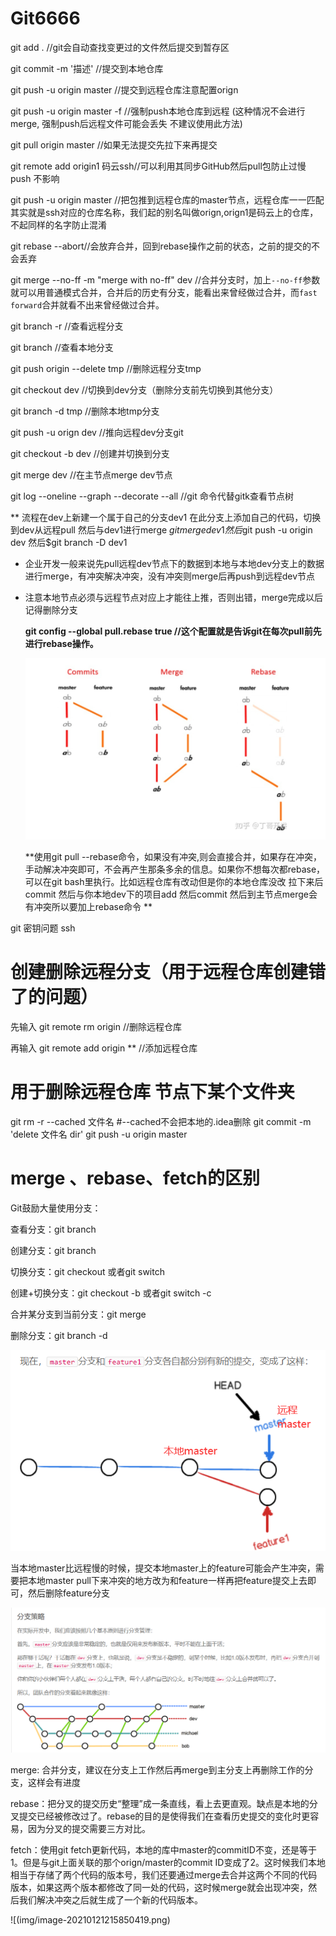 # Git6666

git add . //git会自动查找变更过的文件然后提交到暂存区

git commit -m '描述'  //提交到本地仓库

git push -u origin master //提交到远程仓库注意配置orign

git push -u origin master -f  //强制push本地仓库到远程 (这种情况不会进行merge, 强制push后远程文件可能会丢失 不建议使用此方法)

git pull origin master //如果无法提交先拉下来再提交

git remote add origin1 码云ssh//可以利用其同步GitHub然后pull包防止过慢 push 不影响

git push -u origin master //把包推到远程仓库的master节点，远程仓库一一匹配 其实就是ssh对应的仓库名称，我们起的别名叫做orign,orign1是码云上的仓库，不起同样的名字防止混淆

git rebase --abort//会放弃合并，回到rebase操作之前的状态，之前的提交的不会丢弃

git merge --no-ff -m "merge with no-ff" dev //合并分支时，加上`--no-ff`参数就可以用普通模式合并，合并后的历史有分支，能看出来曾经做过合并，而`fast forward`合并就看不出来曾经做过合并。

git branch -r //查看远程分支

git branch //查看本地分支

git push origin --delete tmp //删除远程分支tmp

git checkout dev //切换到dev分支（删除分支前先切换到其他分支）

git branch -d tmp //删除本地tmp分支

git push -u orign dev //推向远程dev分支git

git checkout -b dev //创建并切换到分支

git merge dev //在主节点merge   dev节点

git log --oneline --graph --decorate --all   //git 命令代替gitk查看节点树

**  流程在dev上新建一个属于自己的分支dev1 在此分支上添加自己的代码，切换到dev从远程pull 然后与dev1进行merge  $git merge dev1  然后$git push -u origin dev 然后$git branch -D dev1

* 企业开发一般来说先pull远程dev节点下的数据到本地与本地dev分支上的数据进行merge，有冲突解决冲突，没有冲突则merge后再push到远程dev节点

* 注意本地节点必须与远程节点对应上才能往上推，否则出错，merge完成以后记得删除分支

  

  **git config --global pull.rebase true  //这个配置就是告诉git在每次pull前先进行rebase操作。**

  ![image-20210122175709834](img/image-20210122175709834.png)

  **使用git pull --rebase命令，如果没有冲突,则会直接合并，如果存在冲突，手动解决冲突即可，不会再产生那条多余的信息。如果你不想每次都rebase，可以在git bash里执行。比如远程仓库有改动但是你的本地仓库没改  拉下来后commit   然后与你本地dev下的项目add 然后commit  然后到主节点merge会有冲突所以要加上rebase命令  **



git 密钥问题 ssh

# 创建删除远程分支（用于远程仓库创建错了的问题）

先输入 git remote rm origin //删除远程仓库

再输入 git remote add origin  ** //添加远程仓库

# 用于删除远程仓库 节点下某个文件夹

git rm -r --cached 文件名  #--cached不会把本地的.idea删除
git commit -m 'delete 文件名 dir'
git push -u origin master 

# merge 、rebase、fetch的区别

Git鼓励大量使用分支：

查看分支：git branch

创建分支：git branch <name>

切换分支：git checkout <name>或者git switch <name>

创建+切换分支：git checkout -b <name>或者git switch -c <name>

合并某分支到当前分支：git merge <name>

删除分支：git branch -d <name>

![image-20210121212220386](img/image-20210121212220386.png)



当本地master比远程慢的时候，提交本地master上的feature可能会产生冲突，需要把本地master pull下来冲突的地方改为和feature一样再把feature提交上去即可，然后删除feature分支

![image-20210121212712643](img/image-20210121212712643.png)

merge: 合并分支，建议在分支上工作然后再merge到主分支上再删除工作的分支，这样会有进度 

rebase：把分叉的提交历史“整理”成一条直线，看上去更直观。缺点是本地的分叉提交已经被修改过了。rebase的目的是使得我们在查看历史提交的变化时更容易，因为分叉的提交需要三方对比。

fetch：使用git fetch更新代码，本地的库中master的commitID不变，还是等于1。但是与git上面关联的那个orign/master的commit ID变成了2。这时候我们本地相当于存储了两个代码的版本号，我们还要通过merge去合并这两个不同的代码版本，如果这两个版本都修改了同一处的代码，这时候merge就会出现冲突，然后我们解决冲突之后就生成了一个新的代码版本。

![(img/image-20210121215850419.png)


